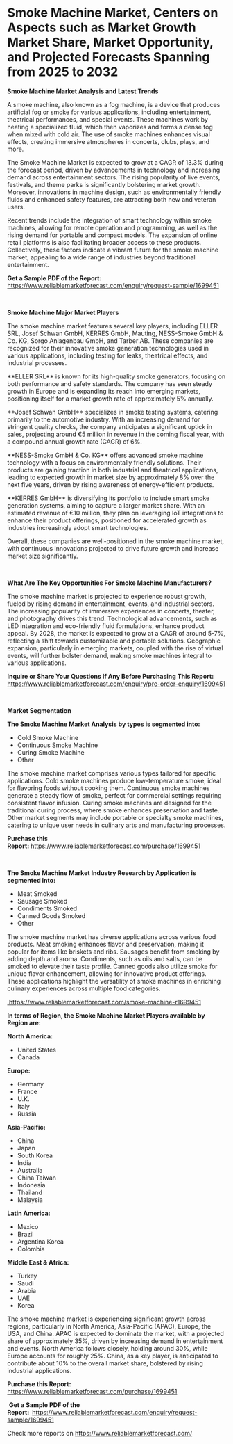 <p><h1>Smoke Machine Market, Centers on Aspects such as Market Growth Market Share, Market Opportunity, and Projected Forecasts Spanning from 2025 to 2032</h1></p><p><strong>Smoke Machine Market Analysis and Latest Trends</strong></p>
<p><p>A smoke machine, also known as a fog machine, is a device that produces artificial fog or smoke for various applications, including entertainment, theatrical performances, and special events. These machines work by heating a specialized fluid, which then vaporizes and forms a dense fog when mixed with cold air. The use of smoke machines enhances visual effects, creating immersive atmospheres in concerts, clubs, plays, and more.</p><p>The Smoke Machine Market is expected to grow at a CAGR of 13.3% during the forecast period, driven by advancements in technology and increasing demand across entertainment sectors. The rising popularity of live events, festivals, and theme parks is significantly bolstering market growth. Moreover, innovations in machine design, such as environmentally friendly fluids and enhanced safety features, are attracting both new and veteran users.</p><p>Recent trends include the integration of smart technology within smoke machines, allowing for remote operation and programming, as well as the rising demand for portable and compact models. The expansion of online retail platforms is also facilitating broader access to these products. Collectively, these factors indicate a vibrant future for the smoke machine market, appealing to a wide range of industries beyond traditional entertainment.</p></p>
<p><strong>Get a Sample PDF of the Report:&nbsp;</strong> <a href="https://www.reliablemarketforecast.com/enquiry/request-sample/1699451?utm_campaign=1108&utm_medium=2&utm_source=Github&utm_content=ia&utm_term=09012025&utm_id=smoke-machine">https://www.reliablemarketforecast.com/enquiry/request-sample/1699451</a></p>
<p>&nbsp;</p>
<p><strong>Smoke Machine Major Market Players</strong></p>
<p><p>The smoke machine market features several key players, including ELLER SRL, Josef Schwan GmbH, KERRES GmbH, Mauting, NESS-Smoke GmbH & Co. KG, Sorgo Anlagenbau GmbH, and Tarber AB. These companies are recognized for their innovative smoke generation technologies used in various applications, including testing for leaks, theatrical effects, and industrial processes.</p><p>**ELLER SRL** is known for its high-quality smoke generators, focusing on both performance and safety standards. The company has seen steady growth in Europe and is expanding its reach into emerging markets, positioning itself for a market growth rate of approximately 5% annually.</p><p>**Josef Schwan GmbH** specializes in smoke testing systems, catering primarily to the automotive industry. With an increasing demand for stringent quality checks, the company anticipates a significant uptick in sales, projecting around €5 million in revenue in the coming fiscal year, with a compound annual growth rate (CAGR) of 6%.</p><p>**NESS-Smoke GmbH & Co. KG** offers advanced smoke machine technology with a focus on environmentally friendly solutions. Their products are gaining traction in both industrial and theatrical applications, leading to expected growth in market size by approximately 8% over the next five years, driven by rising awareness of energy-efficient products.</p><p>**KERRES GmbH** is diversifying its portfolio to include smart smoke generation systems, aiming to capture a larger market share. With an estimated revenue of €10 million, they plan on leveraging IoT integrations to enhance their product offerings, positioned for accelerated growth as industries increasingly adopt smart technologies.</p><p>Overall, these companies are well-positioned in the smoke machine market, with continuous innovations projected to drive future growth and increase market size significantly.</p></p>
<p>&nbsp;</p>
<p><strong>What Are The Key Opportunities For Smoke Machine Manufacturers?</strong></p>
<p><p>The smoke machine market is projected to experience robust growth, fueled by rising demand in entertainment, events, and industrial sectors. The increasing popularity of immersive experiences in concerts, theater, and photography drives this trend. Technological advancements, such as LED integration and eco-friendly fluid formulations, enhance product appeal. By 2028, the market is expected to grow at a CAGR of around 5-7%, reflecting a shift towards customizable and portable solutions. Geographic expansion, particularly in emerging markets, coupled with the rise of virtual events, will further bolster demand, making smoke machines integral to various applications.</p></p>
<p><strong>Inquire or Share Your Questions If Any Before Purchasing This Report:</strong> <a href="https://www.reliablemarketforecast.com/enquiry/pre-order-enquiry/1699451?utm_campaign=1108&utm_medium=2&utm_source=Github&utm_content=ia&utm_term=09012025&utm_id=smoke-machine">https://www.reliablemarketforecast.com/enquiry/pre-order-enquiry/1699451</a></p>
<p>&nbsp;</p>
<p><strong>Market Segmentation</strong></p>
<p><strong>The Smoke Machine Market Analysis by types is segmented into:</strong></p>
<p><ul><li>Cold Smoke Machine</li><li>Continuous Smoke Machine</li><li>Curing Smoke Machine</li><li>Other</li></ul></p>
<p><p>The smoke machine market comprises various types tailored for specific applications. Cold smoke machines produce low-temperature smoke, ideal for flavoring foods without cooking them. Continuous smoke machines generate a steady flow of smoke, perfect for commercial settings requiring consistent flavor infusion. Curing smoke machines are designed for the traditional curing process, where smoke enhances preservation and taste. Other market segments may include portable or specialty smoke machines, catering to unique user needs in culinary arts and manufacturing processes.</p></p>
<p><strong>Purchase this Report:&nbsp;</strong><a href="https://www.reliablemarketforecast.com/purchase/1699451?utm_campaign=1108&utm_medium=2&utm_source=Github&utm_content=ia&utm_term=09012025&utm_id=smoke-machine">https://www.reliablemarketforecast.com/purchase/1699451</a></p>
<p>&nbsp;</p>
<p><strong>The Smoke Machine Market Industry Research by Application is segmented into:</strong></p>
<p><ul><li>Meat Smoked</li><li>Sausage Smoked</li><li>Condiments Smoked</li><li>Canned Goods Smoked</li><li>Other</li></ul></p>
<p><p>The smoke machine market has diverse applications across various food products. Meat smoking enhances flavor and preservation, making it popular for items like briskets and ribs. Sausages benefit from smoking by adding depth and aroma. Condiments, such as oils and salts, can be smoked to elevate their taste profile. Canned goods also utilize smoke for unique flavor enhancement, allowing for innovative product offerings. These applications highlight the versatility of smoke machines in enriching culinary experiences across multiple food categories.</p></p>
<p><a href="https://www.reliablemarketforecast.com/smoke-machine-r1699451?utm_campaign=1108&utm_medium=2&utm_source=Github&utm_content=ia&utm_term=09012025&utm_id=smoke-machine">&nbsp;https://www.reliablemarketforecast.com/smoke-machine-r1699451</a></p>
<p><strong>In terms of Region, the Smoke Machine Market Players available by Region are:</strong></p>
<p>
    <p> <strong> North America: </strong>
        <ul>
            <li>United States</li>
            <li>Canada</li>
        </ul>
        </p> 
    <p> <strong> Europe: </strong>
        <ul>
            <li>Germany</li>
            <li>France</li>
            <li>U.K.</li>
            <li>Italy</li>
            <li>Russia</li>
        </ul>
        </p> 
    <p> <strong> Asia-Pacific: </strong>
        <ul>
            <li>China</li>
            <li>Japan</li>
            <li>South Korea</li>
            <li>India</li>
            <li>Australia</li>
            <li>China Taiwan</li>
            <li>Indonesia</li>
            <li>Thailand</li>
            <li>Malaysia</li>
        </ul>
        </p> 
    <p> <strong> Latin America: </strong>
        <ul>
            <li>Mexico</li>
            <li>Brazil</li>
            <li>Argentina Korea</li>
            <li>Colombia</li>
        </ul>
        </p> 
    <p> <strong> Middle East & Africa: </strong>
        <ul>
            <li>Turkey</li>
            <li>Saudi</li>
            <li>Arabia</li>
            <li>UAE</li>
            <li>Korea</li>
        </ul>
    </p>
    </p>
<p><p>The smoke machine market is experiencing significant growth across regions, particularly in North America, Asia-Pacific (APAC), Europe, the USA, and China. APAC is expected to dominate the market, with a projected share of approximately 35%, driven by increasing demand in entertainment and events. North America follows closely, holding around 30%, while Europe accounts for roughly 25%. China, as a key player, is anticipated to contribute about 10% to the overall market share, bolstered by rising industrial applications.</p></p>
<p><strong>Purchase this Report: </strong><a href="https://www.reliablemarketforecast.com/purchase/1699451?utm_campaign=1108&utm_medium=2&utm_source=Github&utm_content=ia&utm_term=09012025&utm_id=smoke-machine">https://www.reliablemarketforecast.com/purchase/1699451</a></p>
<p>&nbsp;<strong>Get a Sample PDF of the Report:&nbsp;&nbsp;</strong><a href="https://www.reliablemarketforecast.com/enquiry/request-sample/1699451?utm_campaign=1108&utm_medium=2&utm_source=Github&utm_content=ia&utm_term=09012025&utm_id=smoke-machine">https://www.reliablemarketforecast.com/enquiry/request-sample/1699451</a></p>
<p><strong></strong></p>
<p>Check more reports on <a href="https://www.reliablemarketforecast.com/?utm_campaign=1108&utm_medium=2&utm_source=Github&utm_content=ia&utm_term=09012025&utm_id=smoke-machine">https://www.reliablemarketforecast.com/</a></p>